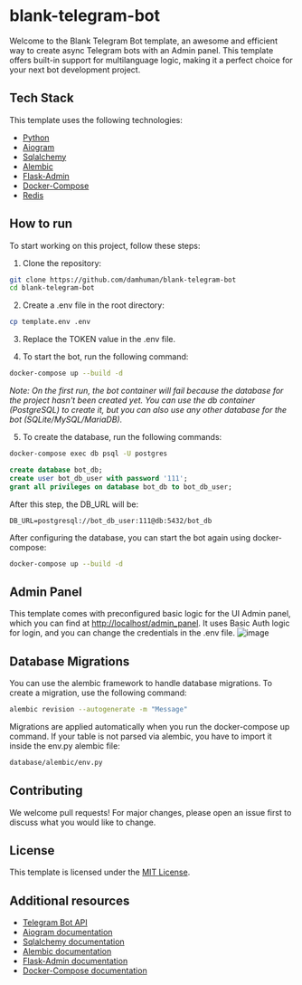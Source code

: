 # blank-telegram-bot
Welcome to the Blank Telegram Bot template, an awesome and efficient way to create async Telegram bots with an Admin panel. This template offers built-in support for multilanguage logic, making it a perfect choice for your next bot development project.

## Tech Stack
This template uses the following technologies:

- [Python](https://www.python.org/)
- [Aiogram](https://docs.aiogram.dev/en/latest/)
- [Sqlalchemy](https://www.sqlalchemy.org/)
- [Alembic](https://alembic.sqlalchemy.org/en/latest/)
- [Flask-Admin](https://flask-admin.readthedocs.io/en/latest/)
- [Docker-Compose](https://docs.docker.com/compose/)
- [Redis](https://redis.io/)

## How to run

To start working on this project, follow these steps:

1. Clone the repository:
```bash
git clone https://github.com/damhuman/blank-telegram-bot
cd blank-telegram-bot
```

2. Create a .env file in the root directory:
```bash
cp template.env .env
```

3. Replace the TOKEN value in the .env file.

4. To start the bot, run the following command:
```bash
docker-compose up --build -d
```

*Note: On the first run, the bot container will fail because the database for the project hasn't been created yet. You can use the db container (PostgreSQL) to create it, but you can also use any other database for the bot (SQLite/MySQL/MariaDB).*

5. To create the database, run the following commands:
```bash
docker-compose exec db psql -U postgres
```
```SQL
create database bot_db;
create user bot_db_user with password '111';
grant all privileges on database bot_db to bot_db_user;
```
After this step, the DB_URL will be:
```
DB_URL=postgresql://bot_db_user:111@db:5432/bot_db
```

After configuring the database, you can start the bot again using docker-compose:
```bash
docker-compose up --build -d
```

## Admin Panel
This template comes with preconfigured basic logic for the UI Admin panel, which you can find at [http://localhost/admin_panel](http://localhost/admin_panel). It uses Basic Auth logic for login, and you can change the credentials in the .env file.
![image](https://user-images.githubusercontent.com/28063406/235660467-a6d82353-bddc-4469-ad2a-c3871b13b9f0.png)

## Database Migrations
You can use the alembic framework to handle database migrations. To create a migration, use the following command:
```bash
alembic revision --autogenerate -m "Message"
```
Migrations are applied automatically when you run the docker-compose up command. If your table is not parsed via alembic, you have to import it inside the env.py alembic file:

```bash
database/alembic/env.py
```

## Contributing
We welcome pull requests! For major changes, please open an issue first to discuss what you would like to change.

## License
This template is licensed under the [MIT License](https://choosealicense.com/licenses/mit/).

## Additional resources
- [Telegram Bot API](https://core.telegram.org/bots/api)
- [Aiogram documentation](https://docs.aiogram.dev/en/latest/)
- [Sqlalchemy documentation](https://www.sqlalchemy.org/library.html)
- [Alembic documentation](https://alembic.sqlalchemy.org/en/latest/)
- [Flask-Admin documentation](https://flask-admin.readthedocs.io/en/latest/)
- [Docker-Compose documentation](https://docs.docker.com)
